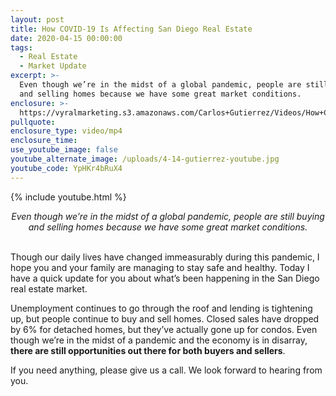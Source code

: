 ```yaml
---
layout: post
title: How COVID-19 Is Affecting San Diego Real Estate
date: 2020-04-15 00:00:00
tags:
  - Real Estate
  - Market Update
excerpt: >-
  Even though we’re in the midst of a global pandemic, people are still buying
  and selling homes because we have some great market conditions.
enclosure: >-
  https://vyralmarketing.s3.amazonaws.com/Carlos+Gutierrez/Videos/How+COVID-19+Is+Affecting+San+Diego+Real+Estate.mp4
pullquote:
enclosure_type: video/mp4
enclosure_time:
use_youtube_image: false
youtube_alternate_image: /uploads/4-14-gutierrez-youtube.jpg
youtube_code: YpHKr4bRuX4
---
```


{% include youtube.html %}

<center><em>Even though we&rsquo;re in the midst of a global pandemic, people are still buying and selling homes because we have some great market conditions.</em></center>

<br>Though our daily lives have changed immeasurably during this pandemic, I hope you and your family are managing to stay safe and healthy. Today I have a quick update for you about what’s been happening in the San Diego real estate market.

Unemployment continues to go through the roof and lending is tightening up, but people continue to buy and sell homes. Closed sales have dropped by 6% for detached homes, but they’ve actually gone up for condos. Even though we’re in the midst of a pandemic and the economy is in disarray, **there are still opportunities out there for both buyers and sellers**.

If you need anything, please give us a call. We look forward to hearing from you.